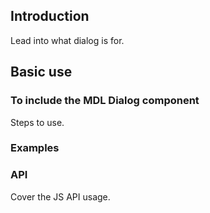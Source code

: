 ## Introduction

Lead into what dialog is for.

## Basic use

### To include the MDL **Dialog** component

Steps to use.

### Examples

### API

Cover the JS API usage.
